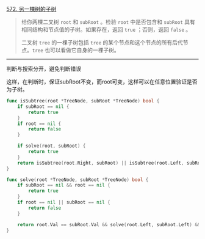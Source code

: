 [572. 另一棵树的子树](https://leetcode.cn/problems/subtree-of-another-tree/)

> 给你两棵二叉树 `root` 和 `subRoot` 。检验 `root` 中是否包含和 `subRoot` 具有相同结构和节点值的子树。如果存在，返回 `true` ；否则，返回 `false` 。
>
> 二叉树 `tree` 的一棵子树包括 `tree` 的某个节点和这个节点的所有后代节点。`tree` 也可以看做它自身的一棵子树。

---

判断与搜索分开，避免判断错误

这样，在判断时，保证subRoot不变，而root可变，这样可以在任意位置验证是否为子树。

```go
func isSubtree(root *TreeNode, subRoot *TreeNode) bool {
    if subRoot == nil {
        return true
    }
    if root == nil {
        return false
    }

    if solve(root, subRoot) {
        return true
    }
    return isSubtree(root.Right, subRoot) || isSubtree(root.Left, subRoot)
}

func solve(root *TreeNode, subRoot *TreeNode) bool {
    if subRoot == nil && root == nil {
        return true
    }
    if root == nil || subRoot == nil {
        return false
    }

    return root.Val == subRoot.Val && solve(root.Left, subRoot.Left) && solve(root.Right, subRoot.Right)
}
```

